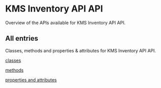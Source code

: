 [
This is a templated file. Adding content to this file may result in it being
reverted. Instead, if you want to place additional content, create an
"overview_content.md" file in `docs/` directory. The Sphinx tool will
pick up on the content and merge the content.
]: #

# KMS Inventory API API

Overview of the APIs available for KMS Inventory API API.

## All entries

Classes, methods and properties & attributes for
KMS Inventory API API.

[classes](https://cloud.google.com/python/docs/reference/inventory/latest/summary_class.html)

[methods](https://cloud.google.com/python/docs/reference/inventory/latest/summary_method.html)

[properties and
attributes](https://cloud.google.com/python/docs/reference/inventory/latest/summary_property.html)
